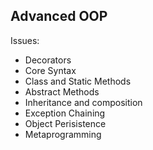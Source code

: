 ## Advanced OOP

Issues:
- Decorators
- Core Syntax
- Class and Static Methods
- Abstract Methods
- Inheritance and composition
- Exception Chaining
- Object Perisistence
- Metaprogramming